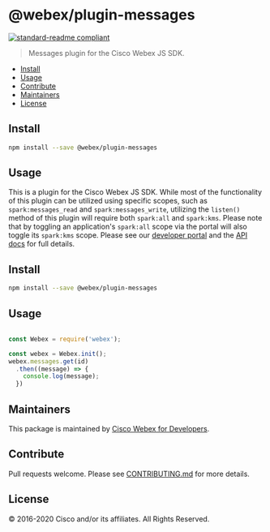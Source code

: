 # @webex/plugin-messages

[![standard-readme compliant](https://img.shields.io/badge/readme%20style-standard-brightgreen.svg?style=flat-square)](https://github.com/RichardLitt/standard-readme)

> Messages plugin for the Cisco Webex JS SDK.

- [Install](#install)
- [Usage](#usage)
- [Contribute](#contribute)
- [Maintainers](#maintainers)
- [License](#license)

## Install

```bash
npm install --save @webex/plugin-messages
```

## Usage

This is a plugin for the Cisco Webex JS SDK. While most of the functionality of this plugin can be utilized using specific scopes, such as `spark:messages_read` and `spark:messages_write`, utilizing the `listen()` method of this plugin will require both `spark:all` and `spark:kms`. Please note that by toggling an application's `spark:all` scope via the portal will also toggle its `spark:kms` scope. Please see our [developer portal](https://developer.webex.com/sdks-and-widgets.html) and the [API docs](https://webex.github.io/webex-js-sdk/api/) for full details.

## Install

```bash
npm install --save @webex/plugin-messages
```

## Usage

```js

const Webex = require('webex');

const webex = Webex.init();
webex.messages.get(id)
  .then((message) => {
    console.log(message);
  })

```

## Maintainers

This package is maintained by [Cisco Webex for Developers](https://developer.webex.com/).

## Contribute

Pull requests welcome. Please see [CONTRIBUTING.md](https://github.com/webex/webex-js-sdk/blob/master/CONTRIBUTING.md) for more details.

## License

© 2016-2020 Cisco and/or its affiliates. All Rights Reserved.
